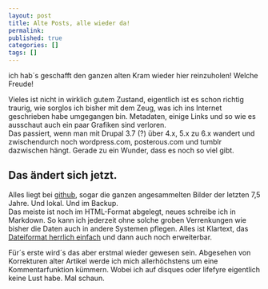 ```yaml
---
layout: post 
title: Alte Posts, alle wieder da!
permalink: 
published: true
categories: []
tags: []
---
```


ich hab´s geschafft den ganzen alten Kram wieder hier reinzuholen! Welche Freude!

Vieles ist nicht in wirklich gutem Zustand, eigentlich ist es schon richtig traurig, wie sorglos ich 
bisher mit dem Zeug, was ich ins Internet geschrieben habe umgegangen bin. Metadaten, einige Links und so 
wie es ausschaut auch ein paar Grafiken sind verloren.  
Das passiert, wenn man mit Drupal 3.7 (?) über 4.x, 5.x zu 6.x wandert und zwischendurch noch wordpress.com, 
posterous.com und tumblr dazwischen hängt. Gerade zu ein Wunder, dass es noch so viel gibt.

## Das ändert sich jetzt.  

Alles liegt bei [github](https://github.com/muhh/muhh.github.com/), sogar die ganzen angesammelten Bilder
der letzten 7,5 Jahre. Und lokal. Und im Backup.  
Das meiste ist noch im HTML-Format abgelegt, neues schreibe ich in Markdown. So kann ich jederzeit ohne
solche groben Verrenkungen wie bisher die Daten auch in andere Systemen pflegen. Alles ist Klartext,
das [Dateiformat herrlich einfach](https://github.com/mojombo/jekyll/wiki/YAML-Front-Matter) und dann
auch noch erweiterbar.

Für´s erste wird´s das aber erstmal wieder gewesen sein. Abgesehen von Korrekturen alter Artikel werde ich
mich allerhöchstens um eine Kommentarfunktion kümmern. Wobei ich auf disques oder lifefyre eigentlich
keine Lust habe. Mal schaun.